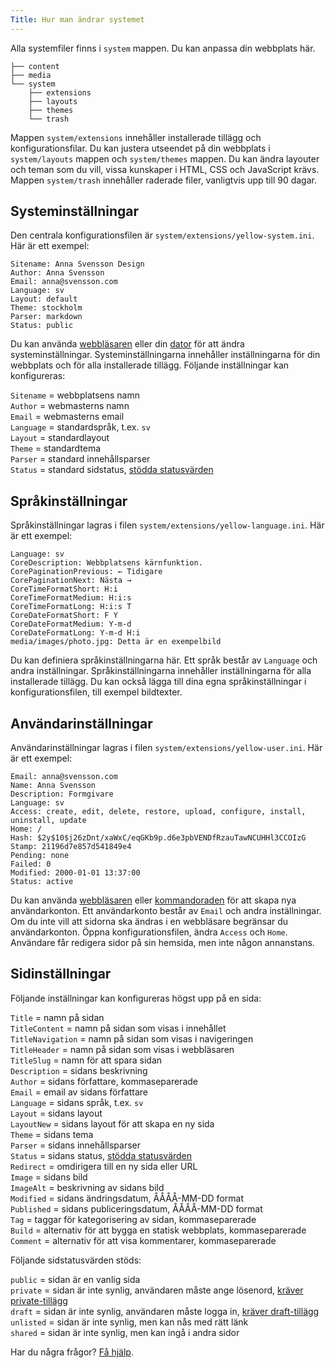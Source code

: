 ```yaml
---
Title: Hur man ändrar systemet
---
```

Alla systemfiler finns i `system` mappen. Du kan anpassa din webbplats här. 

``` box-drawing {aria-hidden=true}
├── content
├── media
└── system
    ├── extensions
    ├── layouts
    ├── themes
    └── trash
```

Mappen `system/extensions` innehåller installerade tillägg och konfigurationsfilar. Du kan justera utseendet på din webbplats i `system/layouts` mappen och `system/themes` mappen. Du kan ändra layouter och teman som du vill, vissa kunskaper i HTML, CSS och JavaScript krävs. Mappen `system/trash` innehåller raderade filer, vanligtvis upp till 90 dagar.

## Systeminställningar

Den centrala konfigurationsfilen är `system/extensions/yellow-system.ini`. Här är ett exempel: 

    Sitename: Anna Svensson Design
    Author: Anna Svensson
    Email: anna@svensson.com
    Language: sv
    Layout: default
    Theme: stockholm
    Parser: markdown
    Status: public

Du kan använda [webbläsaren](https://github.com/annaesvensson/yellow-edit/tree/main/README-sv.md) eller din [dator](https://github.com/annaesvensson/yellow-core/tree/main/README-sv.md) för att ändra systeminställningar. Systeminställningarna innehåller inställningarna för din webbplats och för alla installerade tillägg. Följande inställningar kan konfigureras:

`Sitename` = webbplatsens namn  
`Author` = webmasterns namn  
`Email` = webmasterns email  
`Language` = standardspråk, t.ex. `sv`  
`Layout` = standardlayout  
`Theme` = standardtema  
`Parser` = standard innehållsparser  
`Status` = standard sidstatus, [stödda statusvärden](#inställningar-status)  

## Språkinställningar

Språkinställningar lagras i filen `system/extensions/yellow-language.ini`. Här är ett exempel:

    Language: sv
    CoreDescription: Webbplatsens kärnfunktion.
    CorePaginationPrevious: ← Tidigare
    CorePaginationNext: Nästa →
    CoreTimeFormatShort: H:i
    CoreTimeFormatMedium: H:i:s
    CoreTimeFormatLong: H:i:s T
    CoreDateFormatShort: F Y
    CoreDateFormatMedium: Y-m-d
    CoreDateFormatLong: Y-m-d H:i
    media/images/photo.jpg: Detta är en exempelbild

Du kan definiera språkinställningarna här. Ett språk består av `Language` och andra inställningar. Språkinställningarna innehåller inställningarna för alla installerade tillägg. Du kan också lägga till dina egna språkinställningar i konfigurationsfilen, till exempel bildtexter.

## Användarinställningar

Användarinställningar lagras i filen `system/extensions/yellow-user.ini`. Här är ett exempel:

    Email: anna@svensson.com
    Name: Anna Svensson
    Description: Formgivare
    Language: sv
    Access: create, edit, delete, restore, upload, configure, install, uninstall, update
    Home: /
    Hash: $2y$10$j26zDnt/xaWxC/eqGKb9p.d6e3pbVENDfRzauTawNCUHHl3CCOIzG
    Stamp: 21196d7e857d541849e4
    Pending: none
    Failed: 0
    Modified: 2000-01-01 13:37:00
    Status: active

Du kan använda [webbläsaren](https://github.com/annaesvensson/yellow-edit/tree/main/README-sv.md) eller [kommandoraden](https://github.com/annaesvensson/yellow-core/tree/main/README-sv.md) för att skapa nya användarkonton. Ett användarkonto består av `Email` och andra inställningar. Om du inte vill att sidorna ska ändras i en webbläsare begränsar du användarkonton. Öppna konfigurationsfilen, ändra `Access` och `Home`. Användare får redigera sidor på sin hemsida, men inte någon annanstans.

## Sidinställningar

Följande inställningar kan konfigureras högst upp på en sida:

`Title` = namn på sidan  
`TitleContent` = namn på sidan som visas i innehållet  
`TitleNavigation` = namn på sidan som visas i navigeringen  
`TitleHeader` = namn på sidan som visas i webbläsaren  
`TitleSlug` = namn för att spara sidan  
`Description` = sidans beskrivning  
`Author` = sidans författare, kommaseparerade  
`Email` = email av sidans författare  
`Language` = sidans språk, t.ex. `sv`  
`Layout` = sidans layout  
`LayoutNew` = sidans layout för att skapa en ny sida  
`Theme` = sidans tema  
`Parser` = sidans innehållsparser  
`Status` = sidans status, [stödda statusvärden](#inställningar-status)  
`Redirect` = omdirigera till en ny sida eller URL  
`Image` = sidans bild  
`ImageAlt` = beskrivning av sidans bild  
`Modified` = sidans ändringsdatum, ÅÅÅÅ-MM-DD format  
`Published` = sidans publiceringsdatum, ÅÅÅÅ-MM-DD format  
`Tag` = taggar för kategorisering av sidan, kommaseparerade  
`Build` = alternativ för att bygga en statisk webbplats, kommaseparerade  
`Comment` = alternativ för att visa kommentarer, kommaseparerade  

<a id="inställningar-status"></a>Följande sidstatusvärden stöds:

`public` = sidan är en vanlig sida  
`private` = sidan är inte synlig, användaren måste ange lösenord, [kräver private-tillägg](https://github.com/schulle4u/yellow-private)  
`draft` = sidan är inte synlig, användaren måste logga in, [kräver draft-tillägg](https://github.com/annaesvensson/yellow-draft/tree/main/README-sv.md)  
`unlisted` = sidan är inte synlig, men kan nås med rätt länk  
`shared` = sidan är inte synlig, men kan ingå i andra sidor  

Har du några frågor? [Få hjälp](.).
